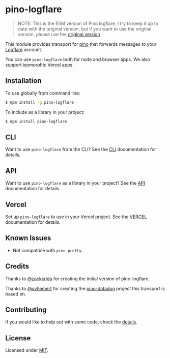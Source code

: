 # pino-logflare

> NOTE: This is the ESM version of Pino logflare, I try to keep it up to date with the original version, but if you want to use the original version, please use the [original version](https://github.com/Logflare/pino-logflare)

This module provides transport for [pino][pino] that forwards messages to your [Logflare][logflare] account.

You can use `pino-logflare` both for node and browser apps. We also support isomorphic Vercel apps.


## Installation

To use globally from command line:

```bash
$ npm install -g pino-logflare
```

To include as a library in your project:

```bash
$ npm install pino-logflare
```

## CLI

Want to use `pino-logflare` from the CLI?
See the [CLI](./docs/CLI.md) documentation for details.

## API

Want to use `pino-logflare` as a library in your project?
See the [API](./docs/API.md) documentation for details.

## Vercel

Set up `pino-logflare` to use in your Vercel project.
See the [VERCEL](./docs/VERCEL.md) documentation for details.

## Known Issues

* Not compatible with `pino-pretty`.

## Credits

Thanks to [@zackkrida](https://github.com/zackkrida) for creating the initial version of pino-logflare.

Thanks to [@ovhemert](https://github.com/ovhemert) for creating the [pino-datadog](https://github.com/ovhemert/pino-datadog) project this transport is based on.

## Contributing

If you would like to help out with some code, check the [details](./docs/CONTRIBUTING.md).

## License

Licensed under [MIT](./LICENSE).

[pino]: https://www.npmjs.com/package/pino
[logflare]: https://logflare.app/
